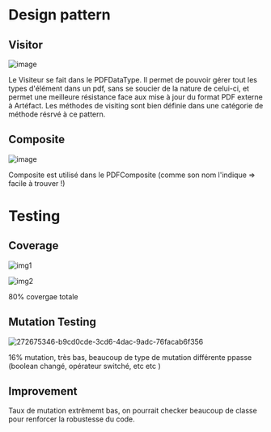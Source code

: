 # Design pattern

## Visitor

![image](https://github.com/Gabriella3620/Contrast/assets/129399867/0e8e25f4-c37e-4daa-a8c4-6121d492ccb8)

Le Visiteur se fait dans le PDFDataType. Il permet de pouvoir gérer tout les types d'élément dans un pdf, sans se soucier de la nature de celui-ci, et permet une meilleure résistance face aux mise à jour du format PDF externe à Artéfact.
Les méthodes de visiting sont bien définie dans une catégorie de méthode résrvé à ce pattern.
## Composite

![image](https://github.com/Gabriella3620/Contrast/assets/129399867/4249f6cc-f69a-4d9d-8141-bc7bf76dfa8a)

Composite est utilisé dans le PDFComposite (comme son nom l'indique => facile à trouver !)


# Testing



## Coverage

![img1](https://github.com/Gabriella3620/Contrast/assets/129399867/339378be-a182-433e-8abb-401a29386835)

![img2](https://github.com/Gabriella3620/Contrast/assets/129399867/18ea335d-615f-45d4-80a0-41ad7fd2a988)


80% covergae totale

## Mutation Testing

![272675346-b9cd0cde-3cd6-4dac-9adc-76facab6f356](https://github.com/Gabriella3620/Contrast/assets/129399867/62b9044c-2586-476b-a1d6-d6a8d7bb0112)

16% mutation, très bas, beaucoup de type de mutation différente ppasse (boolean changé, opérateur switché, etc etc )

## Improvement

Taux de mutation extrêmemt bas, on pourrait checker beaucoup de classe pour renforcer la robustesse du code.
